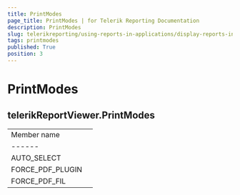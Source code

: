 ```yaml
---
title: PrintModes
page_title: PrintModes | for Telerik Reporting Documentation
description: PrintModes
slug: telerikreporting/using-reports-in-applications/display-reports-in-applications/web-application/html5-report-viewer/api-reference/telerikreportviewer-namespace/printmodes
tags: printmodes
published: True
position: 3
---
```


# PrintModes



## telerikReportViewer.PrintModes


|   |   |
| ------ | ------ |
 Member name |
| ------ |
|AUTO_SELECT|
|FORCE_PDF_PLUGIN|
|FORCE_PDF_FIL|




